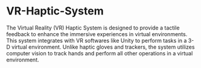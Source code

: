 # VR-Haptic-System
The Virtual Reality (VR) Haptic System is designed to provide a tactile feedback to enhance the immersive experiences in virtual environments. This system integrates with VR softwares like Unity to perform tasks in
a 3-D virtual environment. Unlike haptic gloves and trackers, the system utilizes computer vision to track hands and perform all other operations in a virtual environment.
